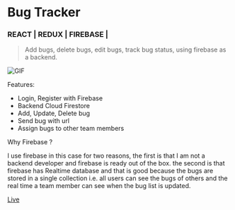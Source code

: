 # Bug Tracker

### REACT | REDUX | FIREBASE |

> Add bugs, delete bugs, edit bugs, track bug status, using firebase as a backend.

![GIF](https://res.cloudinary.com/turbopila/image/upload/v1630076007/screen-capture_1_mnnab1.gif)

Features:

-   Login, Register with Firebase
-   Backend Cloud Firestore
-   Add, Update, Delete bug
-   Send bug with url
-   Assign bugs to other team members

Why Firebase ?

I use firebase in this case for two reasons, the first is that I am not a backend developer and firebase is ready out of the box. the second is that firebase has Realtime database and that is good because the bugs are stored in a single collection i.e. all users can see the bugs of others and the real time a team member can see when the bug list is updated.

[Live](https://bugtracker-r4w.netlify.app/)
